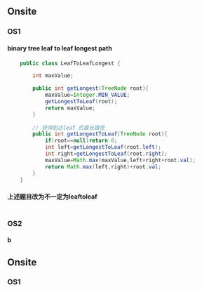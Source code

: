 
## Onsite

### OS1 
 
#### binary tree leaf to leaf longest path

``` java
    public class LeafToLeafLongest {

        int maxValue;

        public int getLongest(TreeNode root){
            maxValue=Integer.MIN_VALUE;
            getLongestToLeaf(root);
            return maxValue;
        }
        
        // 获得到达leaf 的最长路径
        public int getLongestToLeaf(TreeNode root){
            if(root==null)return 0;
            int left=getLongestToLeaf(root.left);
            int right=getLongestToLeaf(root.right);
            maxValue=Math.max(maxValue,left+right+root.val);
            return Math.max(left,right)+root.val;
        }
    }
```

#### 上述题目改为不一定为leaftoleaf

```

```


### OS2

#### b

## Onsite

### OS1


